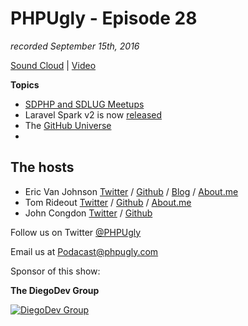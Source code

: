 # PHPUgly - Episode 28
*recorded September 15th, 2016*

[Sound Cloud](https://soundcloud.com/phpugly/episode27) | 
[Video](https://www.youtube.com/watch?v=Jf8Q9RScz7Q)

**Topics**

* [SDPHP and SDLUG Meetups](http://www.meetup.com/SanDiegoPHP/)
* Laravel Spark v2 is now [released](https://laravel-news.com/2016/09/spark-v2)
* The [GitHub Universe](https://github.com/blog/2256-a-whole-new-github-universe-announcing-new-tools-forums-and-features)
* 

## The hosts
* Eric Van Johnson [Twitter](https://twitter.com/shocm) / [Github](https://github.com/ericvanjohnson/) / [Blog](https://www.shocm.com) / [About.me](https://about.me/shocm) 
* Tom Rideout [Twitter](https://twitter.com/realrideout) / [Github](https://github.com/trideout/) / [About.me](https://about.me/thomasrideout)
* John Congdon [Twitter](https://twitter.com/johncongdon) / [Github](https://github.com/johncongdon) 

Follow us on Twitter [@PHPUgly](https://twitter.com/phpugly) 

Email us at [Podacast@phpugly.com](mailto:podcast@phpugly.com)

Sponsor of this show:

**The DiegoDev Group**

[![DiegoDev Group](http://www.diegodev.com/img/logos/DiegoDev%20Group%20300x82.png "Logo DiegoDev Group")](https://www.diegodev.com) 
